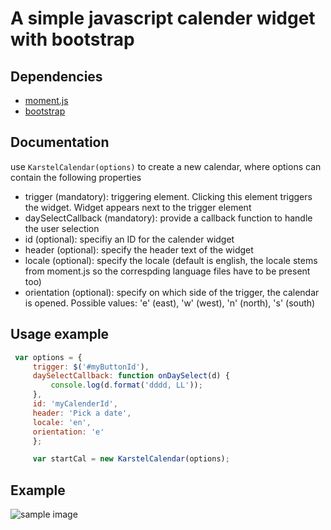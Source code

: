 # A simple javascript calender widget with bootstrap
## Dependencies
+ [moment.js](http://momentjs.com)
+ [bootstrap](http://getbootstrap.com)

## Documentation
use `KarstelCalendar(options)` to create a new calendar, where options can contain the following properties
+ trigger (mandatory): triggering element. Clicking this element triggers the widget. Widget appears next to the trigger element
+ daySelectCallback (mandatory): provide a callback function to handle the user selection
+ id (optional): specifiy an ID for the calender widget
+ header (optional): specify the header text of the widget
+ locale (optional): specify the locale (default is english, the locale stems from moment.js so the correspding language files have to be present too)
+ orientation (optional): specify on which side of the trigger, the calendar is opened. Possible values: 'e' (east), 'w' (west), 'n' (north), 's' (south)

## Usage example
```javascript
 var options = {
     trigger: $('#myButtonId'),
     daySelectCallback: function onDaySelect(d) {
         console.log(d.format('dddd, LL'));
     },
     id: 'myCalenderId',
     header: 'Pick a date',
     locale: 'en',
     orientation: 'e'
     };

     var startCal = new KarstelCalendar(options);
```

## Example
![sample image](https://cloud.githubusercontent.com/assets/5033050/10052597/171af012-6228-11e5-8d14-0276a13499a2.png)
